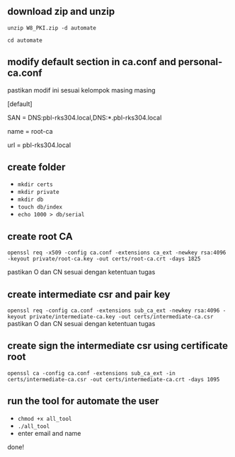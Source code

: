 ## download zip and unzip
`unzip W8_PKI.zip -d automate`

`cd automate`

## modify default section in ca.conf and personal-ca.conf

pastikan modif ini sesuai kelompok masing masing

[default]

SAN = DNS:pbl-rks304.local,DNS:*.pbl-rks304.local 

name = root-ca

url = pbl-rks304.local


## create folder
 - `mkdir certs`
 - `mkdir private`
 - `mkdir db`
 - `touch db/index`
 - `echo 1000 > db/serial`


## create root CA 
`openssl req -x509 -config ca.conf -extensions ca_ext -newkey rsa:4096 -keyout private/root-ca.key -out certs/root-ca.crt -days 1825`

pastikan O dan CN sesuai dengan ketentuan tugas

## create intermediate csr and pair key
`openssl req -config ca.conf -extensions sub_ca_ext -newkey rsa:4096 -keyout private/intermediate-ca.key -out certs/intermediate-ca.csr`
pastikan O dan CN sesuai dengan ketentuan tugas

## create sign the intermediate csr using certificate root
`openssl ca -config ca.conf -extensions sub_ca_ext -in certs/intermediate-ca.csr -out certs/intermediate-ca.crt -days 1095`

## run the tool for automate the user 
 - `chmod +x all_tool`
 - `./all_tool`
 - enter email and name

done!

